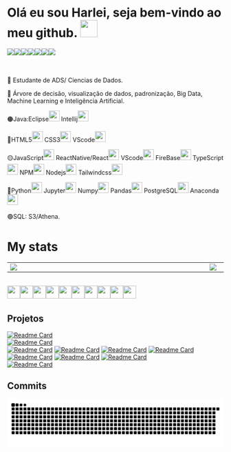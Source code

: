 # Olá eu sou Harlei, seja bem-vindo ao meu github. <img align=""  height="40" width="40" src="https://cdn.jsdelivr.net/gh/devicons/devicon/icons/github/github-original.svg"/>

<div>
    <a href="https://www.linkedin.com/in/harlei-akira" target="_blank"><img align="left" src="https://img.shields.io/badge/LinkedIn-%230077B5?style=for-the-badge&logo=linkedin&logoColor=white" target="_blank"></a> 
    <a href="https://www.facebook.com/harlei.aki/" target="_blank"><img align="left" src="https://img.shields.io/badge/Facebook-1877F2?style=for-the-badge&logo=facebook&logoColor=white"></a>
    <a href="https://www.instagram.com/harleykiriot/" target="_blank"><img align="left" src="https://img.shields.io/badge/Instagram-%23E4405F?style=for-the-badge&logo=instagram&logoColor=white" target="_blank"></a>  
    <a href = "mailto:harlei.akira@gmail.com"><img align="left" src="https://img.shields.io/badge/Gmail-D14836?style=for-the-badge&logo=gmail&logoColor=red"></a>
    <a href = "mailto:harlei.akira@outlook.com"><img align="left" src="https://img.shields.io/badge/Microsoft_Outlook-0078D4?style=for-the-badge&logo=microsoft-outlook&logoColor=white"></a>
    <a href = "https://snack.expo.dev/@harleiaki/tenacious-milkshake"><img align="left" src="https://img.shields.io/badge/Snack-ffffff?style=for-the-badge&logo=react&logoColor=blue"></a>
    <a href = "https://github.com/harleiaki"><img align="left" src="https://img.shields.io/badge/GitHub-323232?style=for-the-badge&logo=github&logoColor=black"></a>
</div>

</br>
</br>
</br>


📖 Estudante de ADS/ Ciencias de Dados.

📖 Árvore de decisão, visualização de dados, padronização, Big Data, Machine Learning e Inteligência Artificial.

🟠Java:Eclipse<img height="25" width="25" src="https://cdn.jsdelivr.net/gh/devicons/devicon/icons/java/java-original-wordmark.svg" />
  Intellij<img height="25" width="25" src="https://cdn.jsdelivr.net/gh/devicons/devicon/icons/intellij/intellij-original.svg" />

🔴HTML5<img height="25" width="25" src="https://cdn.jsdelivr.net/gh/devicons/devicon/icons/html5/html5-original-wordmark.svg" />
  CSS3<img height="25" width="25" src="https://cdn.jsdelivr.net/gh/devicons/devicon/icons/css3/css3-original-wordmark.svg" />
  VScode<img height="25" width="25" src="https://cdn.jsdelivr.net/gh/devicons/devicon/icons/vscode/vscode-original.svg">

🟡JavaScript<img height="25" width="25" src="https://cdn.jsdelivr.net/gh/devicons/devicon/icons/javascript/javascript-original.svg">
  ReactNative/React<img height="25" width="25" src="https://cdn.jsdelivr.net/gh/devicons/devicon/icons/react/react-original.svg">
  VScode<img height="25" width="25" src="https://cdn.jsdelivr.net/gh/devicons/devicon/icons/vscode/vscode-original.svg">
  FireBase<img height="25" width="25" src="https://cdn.jsdelivr.net/gh/devicons/devicon/icons/firebase/firebase-plain-wordmark.svg">
  TypeScript<img height="25" width="25" src="https://cdn.jsdelivr.net/gh/devicons/devicon/icons/typescript/typescript-original.svg">
  NPM<img height="25" width="25" src="https://cdn.jsdelivr.net/gh/devicons/devicon/icons/npm/npm-original-wordmark.svg" /> 
  Nodejs<img height="25" width="25" src="https://cdn.jsdelivr.net/gh/devicons/devicon/icons/nodejs/nodejs-original-wordmark.svg" /> 
  Tailwindcss<img height="25" width="25" src="https://cdn.jsdelivr.net/gh/devicons/devicon/icons/tailwindcss/tailwindcss-plain.svg" />


🔵Python<img height="25" width="25" src="https://cdn.jsdelivr.net/gh/devicons/devicon/icons/python/python-original-wordmark.svg">
  Jupyter<img height="25" width="25" src="https://cdn.jsdelivr.net/gh/devicons/devicon/icons/jupyter/jupyter-original-wordmark.svg">
  Numpy<img height="25" width="25" src="https://cdn.jsdelivr.net/gh/devicons/devicon/icons/numpy/numpy-original.svg">
  Pandas<img height="25" width="25" src="https://cdn.jsdelivr.net/gh/devicons/devicon/icons/pandas/pandas-original.svg">
  PostgreSQL<img height="25" width="25" src="https://cdn.jsdelivr.net/gh/devicons/devicon/icons/postgresql/postgresql-original.svg">
  Anaconda<img height="25" width="25" src="https://cdn.jsdelivr.net/gh/devicons/devicon/icons/anaconda/anaconda-original-wordmark.svg" >
                                  

🟢SQL: S3/Athena.

###

# My stats

<center>
	<table>
		<tr>
			<td>
				<img width="450px" align="left" src="https://github-readme-stats.vercel.app/api/top-langs/?username=harleiaki&show_icons=true&langs_count=10&layout=compact&theme=dark&count_private=false"/>
			</td>
			<td>
				<img width="700px" align="left" src="https://github-readme-stats.vercel.app/api?username=harleiaki&theme=dark&?theme=dark&show_icons=true%count_private=false&include_all_commits=true"/>
			</td>
		</tr>
	</table>
</center>
    

<div style="display: inline_block"><br>
    <img align="left"  height="30" width="30" src="https://cdn.jsdelivr.net/gh/devicons/devicon/icons/javascript/javascript-original.svg">
    <img align="left"  height="30" width="30" src="https://cdn.jsdelivr.net/gh/devicons/devicon/icons/java/java-original-wordmark.svg" />
    <img align="left"  height="30" width="30" src="https://cdn.jsdelivr.net/gh/devicons/devicon/icons/python/python-original-wordmark.svg">
    <img align="left"  height="30" width="30" src="https://cdn.jsdelivr.net/gh/devicons/devicon/icons/typescript/typescript-original.svg" />
    <img align="left"  height="30" width="30" src="https://cdn.jsdelivr.net/gh/devicons/devicon/icons/vscode/vscode-original.svg">
    <img align="left"  height="30" width="30" src="https://cdn.jsdelivr.net/gh/devicons/devicon/icons/nodejs/nodejs-original-wordmark.svg" />
    <img align="left"  height="30" width="30" src="https://cdn.jsdelivr.net/gh/devicons/devicon/icons/jupyter/jupyter-original-wordmark.svg">
    <img align="left"  height="30" width="30" src="https://cdn.jsdelivr.net/gh/devicons/devicon/icons/pandas/pandas-original.svg">
    <img align="left"  height="30" width="30" src="https://cdn.jsdelivr.net/gh/devicons/devicon/icons/html5/html5-original-wordmark.svg" />
    <img align="left"  height="30" width="30" src="https://cdn.jsdelivr.net/gh/devicons/devicon/icons/css3/css3-original-wordmark.svg" />
</div>

</br>
</br>

  ## Projetos 

<tr>
			<td>

[![Readme Card](https://github-readme-stats.vercel.app/api/pin/?username=harleiaki&repo=Twitter&theme=dark)](https://github.com/harleiaki/Twitter)  
[![Readme Card](https://github-readme-stats.vercel.app/api/pin/?username=harleiaki&repo=Aplicativo_ler_csv-xlsx&theme=tokyonight)](https://github.com/harleiaki/Aplicativo_ler_csv-xlsx)  
[![Readme Card](https://github-readme-stats.vercel.app/api/pin/?username=harleiaki&repo=E-Chocolate2&theme=gruvbox)](https://github.com/harleiaki/E-Chocolate2)
[![Readme Card](https://github-readme-stats.vercel.app/api/pin/?username=harleiaki&repo=Fintech&theme=tokyonight)](https://github.com/harleiaki/Fintech)
[![Readme Card](https://github-readme-stats.vercel.app/api/pin/?username=harleiaki&repo=SOS-FILA&theme=dark)](https://github.com/harleiaki/SOS-FILA)
[![Readme Card](https://github-readme-stats.vercel.app/api/pin/?username=harleiaki&repo=app-pet-grupoPI&theme=merko)](https://github.com/harleiaki/app-pet-grupoPI)
[![Readme Card](https://github-readme-stats.vercel.app/api/pin/?username=harleiaki&repo=DataScience---EBAC&theme=gruvbox)](https://github.com/harleiaki/DataScience---EBAC)
[![Readme Card](https://github-readme-stats.vercel.app/api/pin/?username=harleiaki&repo=Jornada-dev&theme=synthwave)](https://github.com/harleiaki/Jornada-dev)
[![Readme Card](https://github-readme-stats.vercel.app/api/pin/?username=harleiaki&repo=Projeto1-Classificacao-credito&theme=tokyonight)](https://github.com/harleiaki/Projeto1-Classificacao-credito)  
[![Readme Card](https://github-readme-stats.vercel.app/api/pin/?username=harleiaki&repo=Projeto02---Previsao_renda&theme=synthwave)](https://github.com/harleiaki/Projeto02---Previsao_renda)
			</td>
		</tr>


## Commits
    
![Snake animation](https://github.com/harleiaki/harleiaki/blob/output/github-contribution-grid-snake.svg)
